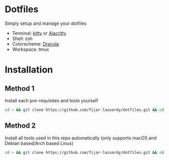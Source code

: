 # Dotfiles

Simply setup and manage your dotfiles

- Terminal: [kitty](https://sw.kovidgoyal.net/kitty/binary/) or [Alacritty](https://alacritty.org/config-alacritty.html)
- Shell: zsh
- Colorscheme: [Dracula](https://draculatheme.com)
- Workspace: tmux


# Installation

## Method 1
Install each pre-requisites and tools yourself

```bash
cd ~ && git clone https://github.com/fijar-lazuardy/dotfiles.git && cd dotfiles && stow .
```

## Method 2
Install all tools used in this repo automatically (only supports macOS and Debian based/Arch based Linux)

```bash
cd ~ && git clone https://github.com/fijar-lazuardy/dotfiles.git && cd dotfiles && bash install.sh
```
